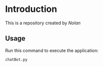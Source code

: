 # Introduction


This is a repository created by *Nolan*


## Usage


Run this command to execute the application:


`chatBot.py`



```
